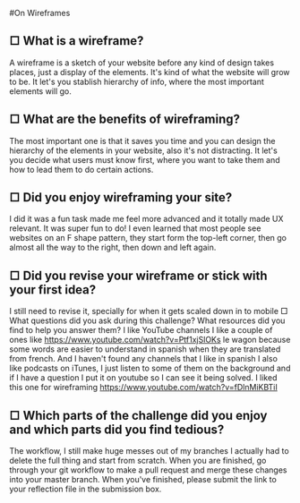 #On Wireframes

##  □ What is a wireframe?
A wireframe is a sketch of your website before any kind of design takes places, just a display of the elements. It's kind of what the website will grow to be. It let's you stablish hierarchy of info, where the most important elements will go.  
##  □ What are the benefits of wireframing?
The most important one is that it saves you time and you can design the hierarchy of the elements in your website, also it's not distracting. It let's you decide what users must know first, where you want to take them and how to lead them to do certain actions.

##  □ Did you enjoy wireframing your site?
I did it was a fun task made me feel more advanced and it totally made UX relevant. It was super fun to do! I even learned that most people see websites on an F shape pattern, they start form the top-left corner, then go almost all the way to the right, then down and left again. 
##  □ Did you revise your wireframe or stick with your first idea?
I still need to revise it, specially for when it gets scaled down in to mobile
  □ What questions did you ask during this challenge? What resources did you find to help you answer them?
I like YouTube channels I like a couple of ones like https://www.youtube.com/watch?v=Ptf1xjSlOKs le wagon because some words are easier to understand in spanish when they are translated from french. And I haven't found any channels that I like in spanish I also like podcasts on iTunes, I just listen to some of them on the background and if I have a question I put it on youtube so I can see it being solved. I liked this one for wireframing https://www.youtube.com/watch?v=fDlnMiKBTiI
##  □ Which parts of the challenge did you enjoy and which parts did you find tedious?
The workflow, I still make huge messes out of my branches I actually had to delete the full thing and start from scratch.
  When you are finished, go through your git workflow to make a pull request and merge these changes into your master branch. When you've finished, please submit the link to your reflection file in the submission box. 
